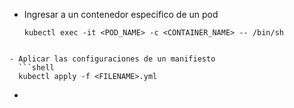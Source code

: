 - Ingresar a un contenedor especifico de un pod
  ```shell
  kubectl exec -it <POD_NAME> -c <CONTAINER_NAME> -- /bin/sh
```

- Aplicar las configuraciones de un manifiesto
  ```shell
  kubectl apply -f <FILENAME>.yml
```
- 